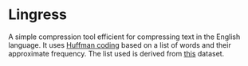# Lingress

A simple compression tool efficient for compressing text in the English language. It uses [Huffman coding](https://en.wikipedia.org/wiki/Huffman_coding) based on a list of words and their approximate frequency. The list used is derived from [this](https://www.kaggle.com/datasets/rtatman/english-word-frequency/data) dataset.

